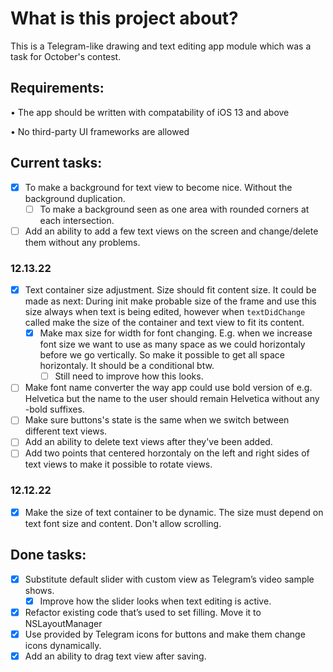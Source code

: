 # What is this project about?

This is a Telegram-like drawing and text editing app module which was a task for October's contest. 


## Requirements:

• The app should be written with compatability of iOS 13 and above

• No third-party UI frameworks are allowed
 
 
 ## Current tasks: 
 
- [X] To make a background for text view to become nice. Without the background duplication.
   - [ ] To make a background seen as one area with rounded corners at each intersection.
- [ ] Add an ability to add a few text views on the screen and change/delete them without any problems.

### 12.13.22 
- [X] Text container size adjustment. Size should fit content size. It could be made as next: During init make probable size of the frame and use this size always when text is being edited, however when `textDidChange` called make the size of the container and text view to fit its content.
   - [X] Make max size for width for font changing. E.g. when we increase font size we want to use as many space as we could horizontaly before we go vertically. So make it possible to get all space horizontaly. It should be a conditional btw.
      - [ ] Still need to improve how this looks.
- [ ] Make font name converter the way app could use bold version of e.g. Helvetica but the name to the user should remain Helvetica without any -bold suffixes.
- [ ] Make sure buttons's state is the same when we switch between different text views.
- [ ] Add an ability to delete text views after they've been added.
- [ ] Add two points that centered horzontaly on the left and right sides of text views to make it possible to rotate views.
### 12.12.22 
- [X] Make the size of text container to be dynamic. The size must depend on text font size and content. Don't allow scrolling.


## Done tasks:

- [X] Substitute default slider with custom view as Telegram’s video sample shows.
   - [X] Improve how the slider looks when text editing is active.
- [X] Refactor existing code that’s used to set filling. Move it to NSLayoutManager
- [X] Use provided by Telegram icons for buttons and make them change icons dynamically.
- [X] Add an ability to drag text view after saving.
